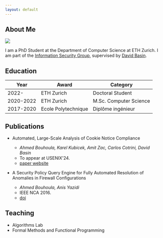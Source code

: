 ```yaml
---
layout: default
---
```


## About Me

<img class="profile-picture" src="ahmed.jpg">

I am a PhD Student at the Department of Computer Science at ETH Zurich. I am part of the [Information Security Group](https://infsec.ethz.ch/), supervised by [David Basin](http://people.inf.ethz.ch/basin/).


## Education

Year | Award | Category
-----|-------|--------
2022- | ETH Zurich | Doctoral Student
2020-2022 | ETH Zurich | M.Sc. Computer Science
2017-2020 | Ecole Polytechnique | Diplôme ingénieur


## Publications

* Automated, Large-Scale Analysis of Cookie Notice Compliance
  * *Ahmed Bouhoula, Karel Kubicek, Amit Zac, Carlos Cotrini, David Basin*
  * To appear at USENIX'24.
  * [paper website](https://abouhoulabouhoula.github.io/post/bouhoula24automated)

* A Security Policy Query Engine for Fully Automated Resolution of Anomalies in Firewall Configurations
  * *Ahmed Bouhoula, Anis Yazidi*
  * IEEE NCA 2016.
  * [doi](https://ieeexplore.ieee.org/document/7778596)

## Teaching

* Algorithms Lab
* Formal Methods and Functional Programming
